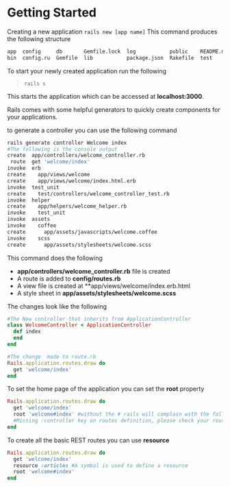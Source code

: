 # Getting Started
Creating a new application
<code>rails new [app name]</code>
This command produces the following structure
```bash
app  config     db       Gemfile.lock  log           public    README.md  tmp
bin  config.ru  Gemfile  lib           package.json  Rakefile  test       vendor
```

To start your newly created application run the following
> <code>rails s</code>

This starts the application which can be accessed at **localhost:3000**.

Rails comes with some helpful generators to quickly create components for your applications.

to generate a controller you can use the following command
```bash
rails generate controller Welcome index
#The following is the console output
create  app/controllers/welcome_controller.rb
 route  get 'welcome/index'
invoke  erb
create    app/views/welcome
create    app/views/welcome/index.html.erb
invoke  test_unit
create    test/controllers/welcome_controller_test.rb
invoke  helper
create    app/helpers/welcome_helper.rb
invoke    test_unit
invoke  assets
invoke    coffee
create      app/assets/javascripts/welcome.coffee
invoke    scss
create      app/assets/stylesheets/welcome.scss
```
This command does the following
- **app/controllers/welcome_controller.rb** file is created
- A route is added to **config/routes.rb**
- A view file is created at **app/views/welcome/index.erb.html
- A style sheet in **app/assets/stylesheets/welcome.scss**

The changes look like the following
```ruby
#The New controller that inherits from ApplicationController
class WelcomeController < ApplicationController
  def index
  end
end

#The change  made to route.rb
Rails.application.routes.draw do
  get 'welcome/index'
end

```

To set the home page of the application you can set the **root** property

```ruby 
Rails.application.routes.draw do
  get 'welcome/index'
  root 'welcome#index' #without the # rails will complain with the following error
  #Missing :controller key on routes definition, please check your routes.
end
```

To create all the basic REST routes you can use **resource**
```ruby
Rails.application.routes.draw do
  get 'welcome/index'
  resource :articles #A symbol is used to define a resource
  root 'welcome#index' 
end
```
